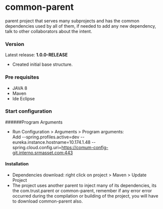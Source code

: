 # common-parent
parent project that serves many subprojects and has the common dependencies used by all of them, if needed to add any new dependency, talk to other collaborators about the intent.
### Version
Latest release: **1.0.0-RELEASE**
* Created initial base structure.

### Pre requisites 
* JAVA 8
* Maven
* Ide Eclipse

### Start configuration <br>
######Program Arguments <br>
* Run Configuration > Arguments > Program arguments: <br>
Add 
--spring.profiles.active=dev --eureka.instance.hostname=10.174.1.48
--spring.cloud.config.uri=https://comum-config-git.interno.srmasset.com:443

#### Installation <br>
* Dependencies download: right click on project > Maven > Update Project
* The project uses another parent to inject many of its dependencies, its the com.trust.parent or common-parent, remember if any error error occurred during the compilation or building of the project, you will have to download common-parent also.